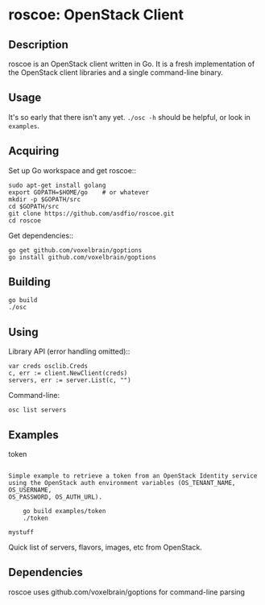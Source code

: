 roscoe: OpenStack Client
========================

Description
-----------

roscoe is an OpenStack client written in Go.  It is a fresh implementation
of the OpenStack client libraries and a single command-line binary.

Usage
-----

It's so early that there isn't any yet.  ``./osc -h`` should be helpful, or
look in ``examples``.

Acquiring
---------

Set up Go workspace and get roscoe::

    sudo apt-get install golang
    export GOPATH=$HOME/go    # or whatever
    mkdir -p $GOPATH/src
    cd $GOPATH/src
    git clone https://github.com/asdfio/roscoe.git
    cd roscoe

Get dependencies::

    go get github.com/voxelbrain/goptions
    go install github.com/voxelbrain/goptions

Building
--------

    go build
    ./osc

Using
-----

Library API (error handling omitted)::

    var creds osclib.Creds
    c, err := client.NewClient(creds)
    servers, err := server.List(c, "")

Command-line:

    osc list servers

Examples
--------

token
~~~~~

Simple example to retrieve a token from an OpenStack Identity service
using the OpenStack auth environment variables (OS_TENANT_NAME, OS_USERNAME,
OS_PASSWORD, OS_AUTH_URL).

    go build examples/token
    ./token

mystuff
~~~~~~~

Quick list of servers, flavors, images, etc from OpenStack.

Dependencies
------------

roscoe uses github.com/voxelbrain/goptions for command-line parsing
